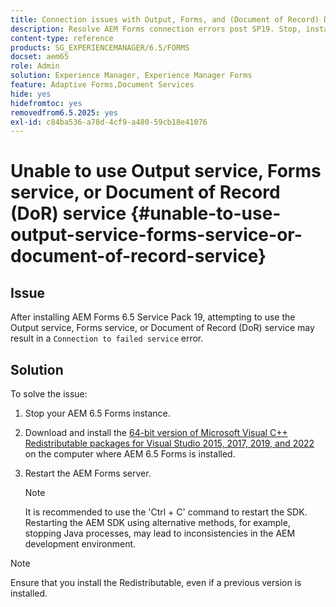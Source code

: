 ```yaml
---
title: Connection issues with Output, Forms, and (Document of Record) DoR Services
description: Resolve AEM Forms connection errors post SP19. Stop, install Microsoft Visual C++, restart server for a seamless solution. Troubleshoot Output, Forms, DoR services.
content-type: reference
products: SG_EXPERIENCEMANAGER/6.5/FORMS
docset: aem65
role: Admin
solution: Experience Manager, Experience Manager Forms
feature: Adaptive Forms,Document Services
hide: yes
hidefromtoc: yes
removedfrom6.5.2025: yes
exl-id: c84ba536-a78d-4cf9-a480-59cb18e41076
---
```

# Unable to use Output service, Forms service, or Document of Record (DoR) service {#unable-to-use-output-service-forms-service-or-document-of-record-service}

## Issue

After installing AEM Forms 6.5 Service Pack 19, attempting to use the Output service, Forms service, or Document of Record (DoR) service may result in a `Connection to failed service` error.

## Solution 

To solve the issue:

1. Stop your AEM 6.5 Forms instance.
1. Download and install the [64-bit version of Microsoft Visual C++ Redistributable packages for Visual Studio 2015, 2017, 2019, and 2022](https://learn.microsoft.com/en-us/cpp/windows/latest-supported-vc-redist?view=msvc-170#visual-studio-2015-2017-2019-and-2022) on the computer where AEM 6.5 Forms is installed.
1. Restart the AEM Forms server. 

    >[!NOTE]
    >
    > It is recommended to use the 'Ctrl + C' command to restart the SDK. Restarting the AEM SDK using alternative methods, for example, stopping Java processes, may lead to inconsistencies in the AEM development environment.


>[!NOTE]
>
>
> Ensure that you install the Redistributable, even if a previous version is installed.
